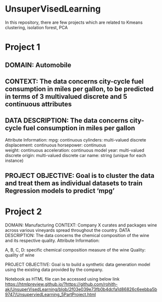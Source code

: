 # UnsuperVisedLearning
In this repository, there are few projects which are related to Kmeans clustering, isolation forest, PCA

# Project 1
## DOMAIN: Automobile
## CONTEXT: The data concerns city-cycle fuel consumption in miles per gallon, to be predicted in terms of 3 multivalued discrete and 5 continuous attributes
## DATA DESCRIPTION: The data concerns city-cycle fuel consumption in miles per gallon
Attribute Information:
  mpg: continuous
  cylinders: multi-valued discrete
  displacement: continuous
  horsepower: continuous  
  weight: continuous
  acceleration: continuous
  model year: multi-valued discrete 
  origin: multi-valued discrete
  car name: string (unique for each instance)
## PROJECT OBJECTIVE: Goal is to cluster the data and treat them as individual datasets to train Regression models to predict ‘mpg’

# Project 2
DOMAIN: Manufacturing
CONTEXT: Company X curates and packages wine across various vineyards spread throughout the country.
DATA DESCRIPTION: The data concerns the chemical composition of the wine and its respective quality.
Attribute Information:

  A, B, C, D: specific chemical composition measure of the wine
  Quality: quality of wine
  
PROJECT OBJECTIVE: Goal is to build a synthetic data generation model using the existing data provided by the company.

Notebook as HTML file can be accessed using below link
https://htmlpreview.github.io/?https://github.com/rohith-ak/UnsuperVisedLearning/blob/2f03e039e73fb0b4dcfa1d86826c6eebba5b9747/UnsuperviedLearning_5PartProject.html
